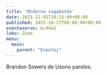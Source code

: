 ```yaml
---
title: 'Moderna vagabondo'
date: 2025-12-05T19:15:00+00:00
published: 2025-10-27T00:00:00+00:00
eventaservo: bc94a2
loko: Zoom
menu:
  main:
    parent: "Eventoj"
---
```


Brandon Sowers de Usono parolos.

